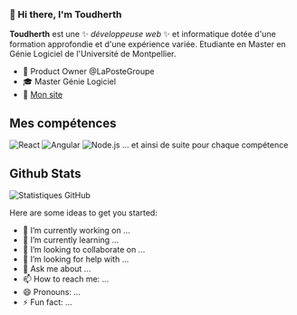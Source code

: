 ###  👋 Hi there, I'm Toudherth 

**Toudherth** est une ✨ _développeuse web_ ✨ et informatique dotée d'une formation approfondie et d'une expérience variée. Etudiante en Master en Génie Logiciel de l'Université de Montpellier.



* 🌱 Product Owner @LaPosteGroupe
* 🎓 Master Génie Logiciel
* 🔗 [Mon site](URL_de_votre_site)

## Mes compétences
![React](lien_vers_image_react)
![Angular](lien_vers_image_angular)
![Node.js](lien_vers_image_nodejs)
... et ainsi de suite pour chaque compétence

## Github Stats
![Statistiques GitHub](lien_vers_vos_statistiques_GitHub)



Here are some ideas to get you started:

- 🔭 I’m currently working on ...
- 🌱 I’m currently learning ...
- 👯 I’m looking to collaborate on ...
- 🤔 I’m looking for help with ...
- 💬 Ask me about ...
- 📫 How to reach me: ...
- 😄 Pronouns: ...
- ⚡ Fun fact: ...




